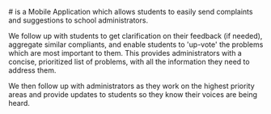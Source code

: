 #<Feedback App>
<Feedback App> is a Mobile Application which allows students to easily send complaints and suggestions to school administrators.

We follow up with students to get clarification on their feedback (if needed), aggregate similar compliants, and enable students to 'up-vote' the problems which are most important to them. This provides administrators with a concise, prioritized list of problems, with all the information they need to address them.

We then follow up with administrators as they work on the highest priority areas and provide updates to students so they know their voices are being heard.
